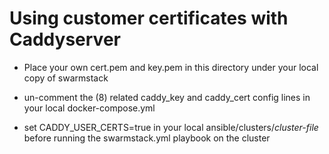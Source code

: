 # Using customer certificates with Caddyserver

- Place your own cert.pem and key.pem in this directory under your local copy of swarmstack

- un-comment the (8) related caddy_key and caddy_cert config lines in your local docker-compose.yml

- set CADDY_USER_CERTS=true in your local ansible/clusters/_cluster-file_ before running the swarmstack.yml playbook on the cluster
